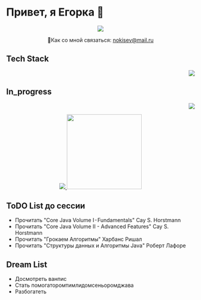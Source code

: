 # Привет, я Егорка 👋

<p align='center'>
 <a href="https://t.me/nokisssev"><img target="_blank" src="https://img.shields.io/badge/Telegram-2CA5E0?style=for-the-badge&logo=telegram&logoColor=white"></a>
</p>
<p align='center'>  
 📧Как со мной связаться: <a href="mailto:nokisev@mail.ru">nokisev@mail.ru</a>
</p>

<h2>Tech Stack</h2>
<p align = 'right'>
 <a href="https://github.com/nokisev">
  <img src="https://skillicons.dev/icons?i=java,spring,postgres,git">
 </a>
</p>
<h2>In_progress</h2>
<p align = 'right'>
 <a href="https://github.com/nokisev">
  <img src="https://skillicons.dev/icons?i=redis,kafka,elasticsearch,mongodb">
 </a>
</p>
<p  align='center'><img src="https://i.pinimg.com/originals/49/06/59/490659714c77ed847802d29f3cf34100.gif"><a href="https://github.com/anuraghazra/convoychat">
  <img height=200 src="https://github-readme-stats.vercel.app/api/top-langs?username=nokisev&theme=dark&layout=compact&langs_count=8&card_width=320" />
</a></p>
<h2>ToDO List до сессии</h2>
<ul>
 <li>Прочитать "Core Java Volume I - Fundamentals" Cay S. Horstmann</li>
 <li>Прочитать "Core Java Volume II - Advanced Features" Cay S. Horstmann</li>
 
 <li>Прочитать "Грокаем Алгоритмы" Харбанс Ришал</li>
 <li>Прочитать "Структуры данных и Алгоритмы Java" Роберт Лафоре</li>
</ul>
<h2>Dream List</h2>
<ul>
 <li>Досмотреть ванпис</li>
 <li>Стать помогаторомтимлидомсеньоромджава</li>
 <li>Разбогатеть</li>
</ul>


